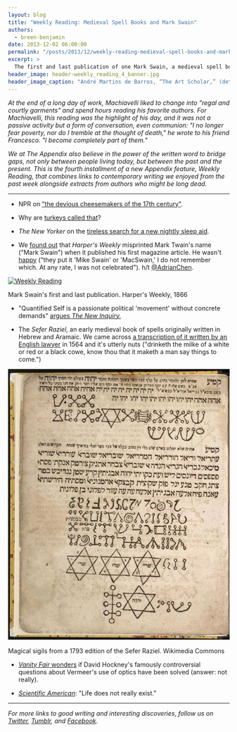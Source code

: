 ```yaml
---
layout: blog
title: "Weekly Reading: Medieval Spell Books and Mark Swain"
authors:
  - breen-benjamin
date: 2013-12-02 06:00:00
permalink: "/posts/2013/12/weekly-reading-medieval-spell-books-and-mark-swain"
excerpt: >
  The first and last publication of one Mark Swain, a medieval spell book, and Renaissance cheese fraud.
header_image: header-weekly_reading_4_banner.jpg
header_image_caption: "André Martins de Barros, “The Art Scholar,” (detail)."
---
```

*At the end of a long day of work, Machiavelli liked to change into "regal and courtly garments" and spend hours reading his favorite authors. For Machiavelli, this reading was the highlight of his day, and it was not a passive activity but a form of conversation, even communion: "I no longer fear poverty, nor do I tremble at the thought of death," he wrote to his friend Francesco. "I become completely part of them."*

*We at *The Appendix* also believe in the power of the written word to bridge gaps, not only between people living today, but between the past and the present. This is the fourth installment of a new *Appendix* feature, *Weekly Reading,* that combines links to contemporary writing we enjoyed from the past week alongside extracts from authors who might be long dead.*

***

- NPR on ["the devious cheesemakers of the 17th century"](http://www.npr.org/blogs/thesalt/2013/11/07/243733126/how-17th-century-fraud-gave-rise-to-bright-orange-cheese).

- Why are [turkeys called that](http://theappendix.net/blog/2013/11/the-emperors-turkey)? 

- *The New Yorker* on the [tireless search for a new nightly sleep aid](http://www.newyorker.com/reporting/2013/12/09/131209fa_fact_parker?currentPage=all).

- We [found out](https://twitter.com/appendixjournal/status/407363668569899008) that *Harper's Weekly* misprinted Mark Twain's name ("Mark Swain") when it published his first magazine article. He wasn't [happy](http://nwpressbooks.blogspot.com/2008/11/sold-1866-mark-twains-first-nationally.html) ("they put it 'Mike Swain' or 'MacSwain,' I do not remember which. At any rate, I was not celebrated"). h/t [@AdrianChen](https://twitter.com/AdrianChen/status/407359467442171904).

<div class="inline-image">
<a rel="lightbox" href="/images/blog/2013/12/Bac_GSfCQAAsW6A-large.jpg">
<img src="/images/blog/2013/12/Bac_GSfCQAAsW6A-medium.jpg" width="640" alt="Weekly Reading" />
</a>
<p class="caption">
Mark Swain's first and last publication.
<span class="credit">Harper's Weekly, 1866</span>
</p>
</div>

- "Quantified Self is a passionate political 'movement' without concrete demands" [argues *The New Inquiry.*](http://thenewinquiry.com/essays/data-occupations/)

- The *Sefer Raziel*, an early medieval book of spells originally written in Hebrew and Aramaic. We came across [a transcription of it written by an English lawyer](http://www.esotericarchives.com/raziel/raziel.htm) in 1564 and it's utterly nuts ("drinketh the milke of a white or red or a black cowe, know thou that it maketh a man say things to come.")

<div class="inline-image">
<a rel="lightbox" href="/images/blog/2013/12/1718_sefer_razeal-large.jpg">
<img src="/images/blog/2013/12/1718_sefer_razeal-medium.jpg" width="640" alt="Weekly Reading" />
</a>
<p class="caption">
Magical sigils from a 1793 edition of the Sefer Raziel.
<span class="credit">Wikimedia Commons</span>
</p>
</div>

- [*Vanity Fair* wonders](http://www.vanityfair.com/culture/2013/11/vermeer-secret-tool-mirrors-lenses) if David Hockney's famously controversial questions about Vermeer's use of optics have been solved (answer: not really).

- [*Scientific American*](http://blogs.scientificamerican.com/brainwaves/2013/12/02/why-life-does-not-really-exist/): "Life does not really exist." 

<hr class="special" />

*For more links to good writing and interesting discoveries, follow us on [Twitter](https://twitter.com/appendixjournal), [Tumblr](http://tumblr.theappendix.net/), and [Facebook](https://www.facebook.com/TheAppendix).*